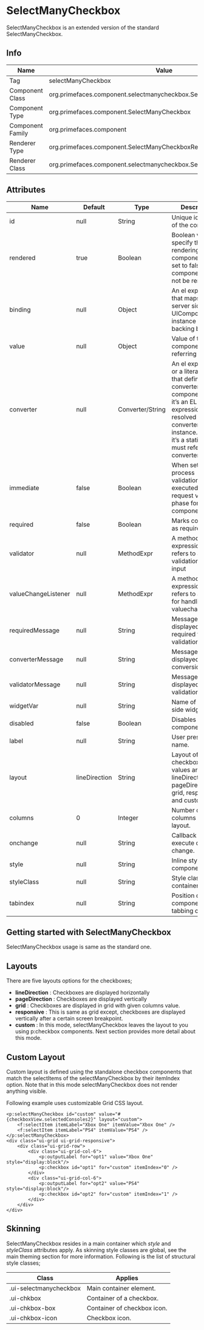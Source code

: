 # SelectManyCheckbox

SelectManyCheckbox is an extended version of the standard SelectManyCheckbox.

## Info

| Name | Value |
| --- | --- |
| Tag | selectManyCheckbox
| Component Class | org.primefaces.component.selectmanycheckbox.SelectManyCheckbox
| Component Type | org.primefaces.component.SelectManyCheckbox
| Component Family | org.primefaces.component |
| Renderer Type | org.primefaces.component.SelectManyCheckboxRenderer
| Renderer Class | org.primefaces.component.selectmanycheckbox.SelectManyCheckboxRenderer

## Attributes

| Name | Default | Type | Description | 
| --- | --- | --- | --- |
id | null | String | Unique identifier of the component
rendered | true | Boolean | Boolean value to specify the rendering of the component, when set to false component will not be rendered.
binding | null | Object | An el expression that maps to a server side UIComponent instance in a backing bean
value | null | Object | Value of the component referring to a List.
converter | null | Converter/String | An el expression or a literal text that defines a converter for the component. When it’s an EL expression, it’s resolved to a converter instance. In case it’s a static text, it must refer to a converter id
immediate | false | Boolean | When set true, process validations logic is executed at apply request values phase for this component.
required | false | Boolean | Marks component as required
validator | null | MethodExpr | A method expression that refers to a method validationg the input
valueChangeListener | null | MethodExpr | A method expression that refers to a method for handling a valuechangeevent
requiredMessage | null | String | Message to be displayed when required field validation fails.
converterMessage | null | String | Message to be displayed when conversion fails.
validatorMessage | null | String | Message to be displayed when validation fields.
widgetVar | null | String | Name of the client side widget.
disabled | false | Boolean | Disables the component.
label | null | String | User presentable name.
layout | lineDirection | String | Layout of the checkboxes, valid values are lineDirection , pageDirection, grid, responsive and custom.
columns | 0 | Integer | Number of columns in grid layout.
onchange | null | String | Callback to execute on value change.
style | null | String | Inline style of the component.
styleClass | null | String | Style class of the container.
tabindex | null | String | Position of the component in the tabbing order.

## Getting started with SelectManyCheckbox
SelectManyCheckbox usage is same as the standard one.

## Layouts
There are five layouts options for the checkboxes;

- **lineDirection** : Checkboxes are displayed horizontally
- **pageDirection** : Checkboxes are displayed vertically
- **grid** : Checkboxes are displayed in grid with given columns value.
- **responsive** : This is same as grid except, checkboxes are displayed vertically after a certain
    screen breakpoint.
- **custom** : In this mode, selectManyCheckbox leaves the layout to you using p:checkbox
    components. Next section provides more detail about this mode.

## Custom Layout
Custom layout is defined using the standalone checkbox components that match the selectItems of
the selectManyCheckbox by their itemIndex option. Note that in this mode selectManyCheckbox
does not render anything visible.

Following example uses customizable Grid CSS layout.


```xhtml
<p:selectManyCheckbox id="custom" value="#{checkboxView.selectedConsoles2}" layout="custom">
    <f:selectItem itemLabel="Xbox One" itemValue="Xbox One" />
    <f:selectItem itemLabel="PS4" itemValue="PS4" />
</p:selectManyCheckbox>
<div class="ui-grid ui-grid-responsive">
    <div class="ui-grid-row">
        <div class="ui-grid-col-6">
            <p:outputLabel for="opt1" value="Xbox One" style="display:block"/>
            <p:checkbox id="opt1" for="custom" itemIndex="0" />
        </div>
        <div class="ui-grid-col-6">
            <p:outputLabel for="opt2" value="PS4" style="display:block"/>
            <p:checkbox id="opt2" for="custom" itemIndex="1" />
        </div>
    </div>
</div>
```
## Skinning
SelectManyCheckbox resides in a main container which _style_ and _styleClass_ attributes apply. As
skinning style classes are global, see the main theming section for more information. Following is
the list of structural style classes;

| Class | Applies | 
| --- | --- | 
.ui-selectmanycheckbox | Main container element.
.ui-chkbox | Container of a checkbox.
.ui-chkbox-box | Container of checkbox icon.
.ui-chkbox-icon | Checkbox icon.
